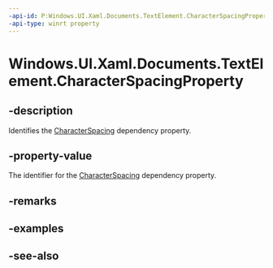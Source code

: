 ```yaml
---
-api-id: P:Windows.UI.Xaml.Documents.TextElement.CharacterSpacingProperty
-api-type: winrt property
---
```


<!-- Property syntax
public Windows.UI.Xaml.DependencyProperty CharacterSpacingProperty { get; }
-->

# Windows.UI.Xaml.Documents.TextElement.CharacterSpacingProperty

## -description
Identifies the [CharacterSpacing](textelement_characterspacing.md) dependency property.



## -property-value
The identifier for the [CharacterSpacing](textelement_characterspacing.md) dependency property.

## -remarks

## -examples

## -see-also

